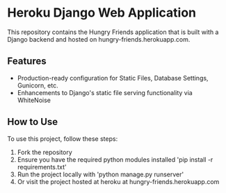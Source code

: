 # Heroku Django Web Application 

This repository contains the Hungry Friends application that is built with a Django
backend and hosted on hungry-friends.herokuapp.com.

## Features

- Production-ready configuration for Static Files, Database Settings, Gunicorn, etc.
- Enhancements to Django's static file serving functionality via WhiteNoise

## How to Use

To use this project, follow these steps:

1. Fork the repository
2. Ensure you have the required python modules installed 'pip install -r requirements.txt'
3. Run the project locally with 'python manage.py runserver'
4. Or visit the project hosted at heroku at hungry-friends.herokuapp.com
